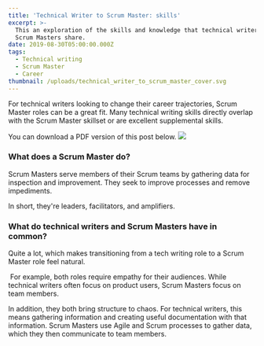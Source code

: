 ```yaml
---
title: 'Technical Writer to Scrum Master: skills'
excerpt: >-
  This an exploration of the skills and knowledge that technical writers and
  Scrum Masters share.
date: 2019-08-30T05:00:00.000Z
tags:
  - Technical writing
  - Scrum Master
  - Career
thumbnail: /uploads/technical_writer_to_scrum_master_cover.svg
---
```

For technical writers looking to change their career trajectories, Scrum Master roles can be a great fit. Many technical writing skills directly overlap with the Scrum Master skillset or are excellent supplemental skills.

You can download a PDF version of this post below.
<a href="/uploads/tech-writer-to-scrum-master-final.pdf"><img class="w-8" src="/uploads/pdf.svg" /></a>

### What does a Scrum Master do?
Scrum Masters serve members of their Scrum teams by gathering data for inspection and improvement. They seek to improve processes and remove impediments. 

In short, they're leaders, facilitators, and amplifiers.

### What do technical writers and Scrum Masters have in common? 
Quite a lot, which makes transitioning from a tech writing role to a Scrum Master role feel natural.

 For example, both roles require empathy for their audiences. While technical writers often focus on product users, Scrum Masters focus on team members. 

In addition, they both bring structure to chaos. For technical writers, this means gathering information and creating useful documentation with that information. Scrum Masters use Agile and Scrum processes to gather data, which they then communicate to team members.
